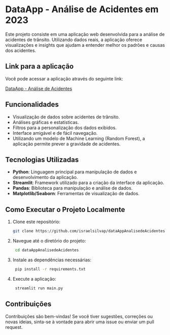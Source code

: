 # DataApp - Análise de Acidentes em 2023

Este projeto consiste em uma aplicação web desenvolvida para a análise de acidentes de trânsito. Utilizando dados reais, a aplicação oferece visualizações e insights que ajudam a entender melhor os padrões e causas dos acidentes.

## Link para a aplicação

Você pode acessar a aplicação através do seguinte link:

[DataApp - Análise de Acidentes](https://dataapp-accident-analysis.streamlit.app/)

## Funcionalidades

- Visualização de dados sobre acidentes de trânsito.
- Análises gráficas e estatísticas.
- Filtros para a personalização dos dados exibidos.
- Interface amigável e de fácil navegação.
- Utilizando um modelo de Machine Learning (Random Forest), a aplicação permite prever a gravidade de acidentes.

## Tecnologias Utilizadas

- **Python**: Linguagem principal para manipulação de dados e desenvolvimento da aplicação.
- **Streamlit**: Framework utilizado para a criação da interface da aplicação.
- **Pandas**: Biblioteca para manipulação e análise de dados.
- **Matplotlib/Seaborn**: Ferramentas de visualização de dados.

## Como Executar o Projeto Localmente

1. Clone este repositório:
   ```bash
   git clone https://github.com/israelsilvap/dataAppAnalisedeAcidentes.git
2. Navegue até o diretório do projeto:
   ```bash
    cd dataAppAnalisedeAcidentes
3. Instale as dependências necessárias:
   ```bash
    pip install -r requirements.txt
4. Execute a aplicação:
   ```bash
    streamlit run main.py

## Contribuições
Contribuições são bem-vindas! Se você tiver sugestões, correções ou novas ideias, sinta-se à vontade para abrir uma issue ou enviar um pull request.
   
